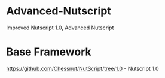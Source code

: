 # Advanced-Nutscript
Improved Nutscript 1.0, Advanced Nutscript

# Base Framework
https://github.com/Chessnut/NutScript/tree/1.0 - Nutscript 1.0
